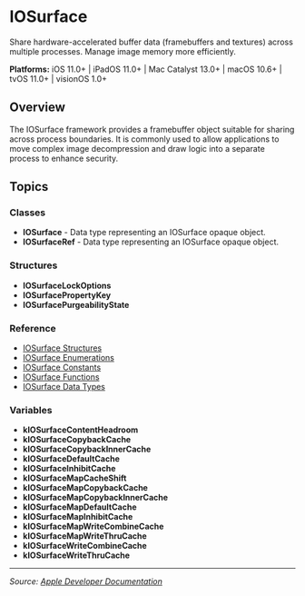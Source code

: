 # IOSurface

Share hardware-accelerated buffer data (framebuffers and textures) across multiple processes. Manage image memory more efficiently.

**Platforms:** iOS 11.0+ | iPadOS 11.0+ | Mac Catalyst 13.0+ | macOS 10.6+ | tvOS 11.0+ | visionOS 1.0+

## Overview

The IOSurface framework provides a framebuffer object suitable for sharing across process boundaries. It is commonly used to allow applications to move complex image decompression and draw logic into a separate process to enhance security.

## Topics

### Classes
- **IOSurface** - Data type representing an IOSurface opaque object.
- **IOSurfaceRef** - Data type representing an IOSurface opaque object.

### Structures
- **IOSurfaceLockOptions**
- **IOSurfacePropertyKey**
- **IOSurfacePurgeabilityState**

### Reference
- [IOSurface Structures](https://developer.apple.com/documentation/iosurface/iosurface_structures)
- [IOSurface Enumerations](https://developer.apple.com/documentation/iosurface/iosurface_enumerations)
- [IOSurface Constants](https://developer.apple.com/documentation/iosurface/iosurface_constants)
- [IOSurface Functions](https://developer.apple.com/documentation/iosurface/iosurface_functions)
- [IOSurface Data Types](https://developer.apple.com/documentation/iosurface/iosurface_data_types)

### Variables
- **kIOSurfaceContentHeadroom**
- **kIOSurfaceCopybackCache**
- **kIOSurfaceCopybackInnerCache**
- **kIOSurfaceDefaultCache**
- **kIOSurfaceInhibitCache**
- **kIOSurfaceMapCacheShift**
- **kIOSurfaceMapCopybackCache**
- **kIOSurfaceMapCopybackInnerCache**
- **kIOSurfaceMapDefaultCache**
- **kIOSurfaceMapInhibitCache**
- **kIOSurfaceMapWriteCombineCache**
- **kIOSurfaceMapWriteThruCache**
- **kIOSurfaceWriteCombineCache**
- **kIOSurfaceWriteThruCache**

---

*Source: [Apple Developer Documentation](https://developer.apple.com/documentation/IOSurface)*